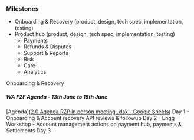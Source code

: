 ### Milestones
- Onboarding & Recovery (product, design, tech spec, implementation, testing)
- Product hub (product, design, tech spec, implementation, testing)
	- Payments
	- Refunds & Disputes
	- Support & Reports
	- Risk
	- Care
	- Analytics

Onboarding & Recovery

##### WA F2F Agenda - 13th June to 15th June
[Agenda]([2.0 Agenda RZP in person meeting .xlsx - Google Sheets](https://docs.google.com/spreadsheets/d/1yajyLXSzFf2AgCaiXoftTsCFrG54FCZO/edit#gid=1520512450))
Day 1 - Onboarding & Account recovery API reviews & followup
Day 2 - Engg Workshop - Account management actions on payment hub, payments & Settlements
Day 3 - 
